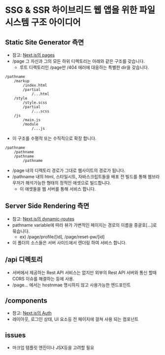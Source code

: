 # SSG & SSR 하이브리드 웹 앱을 위한 파일 시스템 구조 아이디어

## Static Site Generator 측면
- 참고: [Next.js의 pages](https://nextjs.org/docs/basic-features/pages)
- /page 그 자신과 그의 모든 하위 디렉토리는 아래와 같은 구조를 갖습니다.
    - 루트 디렉토리인 /page만 /404 에러에 대응하는 특별한 dir을 갖습니다.
```
/pathname
    /markup
        /index.html
        /partial
            /...html
    /style
        /style.scss
        /partial
            /...scss
    /js
        /main.js
        /module
            /...js
```
- 이 구조를 수평적 또는 수직적으로 확장 합니다.
```
/pathname
    /pathname
    /pathname
        /pathname
```
- /page 내의 디렉토리 경로가 그대로 웹사이트의 경로가 됩니다.
- /pathname 내의 html, 스타일시트, 자바스크립트들을 배포 전 빌드를 통해 웹브라우저가 해석가능한 형태의 정적인 애셋으로 빌드합니다.
    - 이 애셋들을 웹 서버를 통해 서비스 합니다.

## Server Side Rendering 측면
- 참고: [Next.js의 dynamic-routes](https://nextjs.org/docs/routing/dynamic-routes)
- pathname variable에 따라 뷰가 가변적인 페이지는 경로의 이름을 중괄호\[...\]로 묶습니다.
    - ex) /page/profile/\[id\], /page/reset-pw/\[id\]
- 이 폴더의 소스들은 서버 사이드에서 렌더링 하여 서비스 합니다.

## /api 디렉토리
- 서버에서 제공하는 Rest API 서비스는 없지만 외부의 Rest API 서버와 통신 할때 CORS 이슈를 해결하는 등에 사용.
- /page... 에서는 hostnmae 명시하지 않고 사용가능한 엔드포인트

## /components
- 참고: [Next.js의 Auth](https://nextjs.org/docs/authentication)
- 레이아웃, 로그인 상태, UI 요소등 전 페이지에 걸쳐 사용 되는 컴포넌트


## issues
- 마크업 템플릿 엔진이나 JSX등을 고려할 필요
